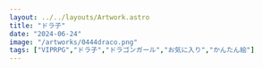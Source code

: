 ```yaml
---
layout: ../../layouts/Artwork.astro
title: "ドラ子"
date: "2024-06-24"
image: "/artworks/0444draco.png"
tags: ["VIPRPG","ドラ子","ドラゴンガール","お気に入り","かんたん絵"]
---
```


